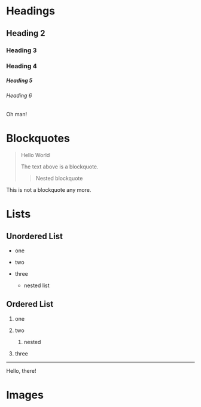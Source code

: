 # Headings

## Heading 2

### Heading 3

### Heading 4

##### Heading 5

###### Heading 6

Oh man!

# Blockquotes

> Hello World
>
> The text above is a blockquote.
>
> > Nested blockquote

This is not a blockquote any more.

# Lists

## Unordered List

* one

* two 

* three

  * nested list

## Ordered List

1. one

2. two

   1. nested

3. three

---

Hello, there!

# Images